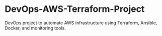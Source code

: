 # DevOps-AWS-Terraform-Project
DevOps project to automate AWS infrastructure using Terraform, Ansible, Docker, and monitoring tools.
